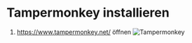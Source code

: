 # Tampermonkey installieren
1. https://www.tampermonkey.net/ öffnen</a>
   ![Tampermonkey](/readmeimgsimg/step1.png)
